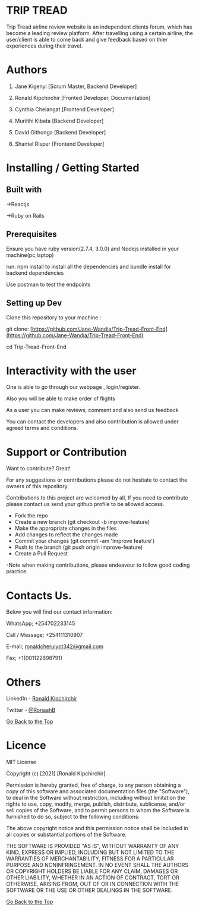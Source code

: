 # TRIP TREAD

Trip Tread airline review website is an independent clients forum, which has become a leading review platform. After travelling using a certain airline, the user/client is able to come back and give feedback based on thier experiences during their travel.

# Authors 

1. Jane Kigenyi [Scrum Master, Backend Developer]

2. Ronald Kipchirchir [Fronted Developer, Documentation]

3. Cynthia Chelangat [Frontend Developer]

4. Muriithi Kibata [Backend Developer]

5. David Githonga [Backend Developer]
 
6. Shantel Risper [Frontend Developer]

# Installing / Getting Started

## Built with

->Reactjs

->Ruby on Rails

## Prerequisites

Ensure you have ruby version(2.7.4, 3.0.0)  and Nodejs installed in your machine(pc,laptop)

run: npm install to install all the dependencies and bundle install for backend dependencies

Use postman to test the endpoints

## Setting up Dev

Clone this repository to your machine :

 git clone: [https://github.com/Jane-Wandia/Trip-Tread-Front-End](https://github.com/Jane-Wandia/Trip-Tread-Front-End)

 cd Trip-Tread-Front-End

# Interactivity with the user

One is able to go through our webpage , login/register.

Also you will be able to make order of flights

As a user you can make reviews, comment and also send us feedback

You can contact the developers and also contribution is allowed under agreed terms and conditions.
# Support or Contribution

Want to contribute? Great!

For any suggestions or contributions please do not hesitate to contact the owners of this repository.

Contributions to this project are welcomed by all, If you need to contribute 
please  contact us send your github profile to be allowed access.

 
  * Fork the repo
  * Create a new branch (git checkout -b improve-feature)
  * Make the appropriate changes in the files
  * Add changes to reflect the changes made
  * Commit your changes (git commit -am 'Improve feature')
  * Push to the branch (git push origin improve-feature)
  * Create a Pull Request

-Note when making contributions, please endeavour to follow good coding practice.

# Contacts Us.

Below you will find our contact information:

WhatsApp; +254702233145

Call / Message; +254111310907

E-mail; ronaldcheruiyot342@gmail.com

Fax; +1(001122698791)

# Others

LinkedIn - [Ronald Kipchirchir](https://www.linkedin.com/in/ronald-kipchirchir-034983246/)

Twitter - [@RonaahB](https://twitter.com/RonaahB)

[Go Back to the Top](https://github.com/Jane-Wandia/Trip-Tread-Front-End)

# Licence

MIT License

Copyright (c) [2021] [Ronald Kipchirchir]

Permission is hereby granted, free of charge, to any person obtaining a copy of this software and associated documentation files (the "Software"), to deal in the Software without restriction, including without limitation the rights to use, copy, modify, merge, publish, distribute, sublicense, and/or sell copies of the Software, and to permit persons to whom the Software is furnished to do so, subject to the following conditions:

The above copyright notice and this permission notice shall be included in all copies or substantial portions of the Software.

THE SOFTWARE IS PROVIDED "AS IS", WITHOUT WARRANTY OF ANY KIND, EXPRESS OR IMPLIED, INCLUDING BUT NOT LIMITED TO THE WARRANTIES OF MERCHANTABILITY, FITNESS FOR A PARTICULAR PURPOSE AND NONINFRINGEMENT. IN NO EVENT SHALL THE AUTHORS OR COPYRIGHT HOLDERS BE LIABLE FOR ANY CLAIM, DAMAGES OR OTHER LIABILITY, WHETHER IN AN ACTION OF CONTRACT, TORT OR OTHERWISE, ARISING FROM, OUT OF OR IN CONNECTION WITH THE SOFTWARE OR THE USE OR OTHER DEALINGS IN THE SOFTWARE.

[Go Back to the Top](https://github.com/Jane-Wandia/Trip-Tread-Front-End)
